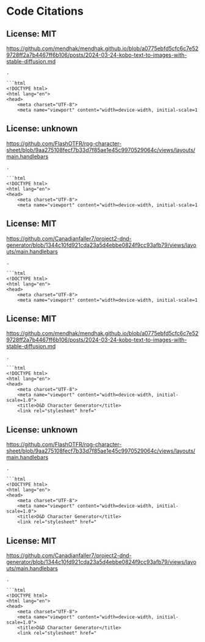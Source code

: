 # Code Citations

## License: MIT
https://github.com/mendhak/mendhak.github.io/blob/a0775ebfd5cfc6c7e529728ff2a7b4467ff6b106/posts/2024-03-24-kobo-text-to-images-with-stable-diffusion.md

```
.

```html
<!DOCTYPE html>
<html lang="en">
<head>
    <meta charset="UTF-8">
    <meta name="viewport" content="width=device-width, initial-scale=1
```


## License: unknown
https://github.com/FlashOTFR/rpg-character-sheet/blob/9aa275108fecf7b33d7f85ae1e45c9970529064c/views/layouts/main.handlebars

```
.

```html
<!DOCTYPE html>
<html lang="en">
<head>
    <meta charset="UTF-8">
    <meta name="viewport" content="width=device-width, initial-scale=1
```


## License: MIT
https://github.com/Canadianfaller7/project2-dnd-generator/blob/1344c10fd921cda23a5d4ebbe0824f9cc93afb79/views/layouts/main.handlebars

```
.

```html
<!DOCTYPE html>
<html lang="en">
<head>
    <meta charset="UTF-8">
    <meta name="viewport" content="width=device-width, initial-scale=1
```


## License: MIT
https://github.com/mendhak/mendhak.github.io/blob/a0775ebfd5cfc6c7e529728ff2a7b4467ff6b106/posts/2024-03-24-kobo-text-to-images-with-stable-diffusion.md

```
.

```html
<!DOCTYPE html>
<html lang="en">
<head>
    <meta charset="UTF-8">
    <meta name="viewport" content="width=device-width, initial-scale=1.0">
    <title>D&D Character Generator</title>
    <link rel="stylesheet" href="
```


## License: unknown
https://github.com/FlashOTFR/rpg-character-sheet/blob/9aa275108fecf7b33d7f85ae1e45c9970529064c/views/layouts/main.handlebars

```
.

```html
<!DOCTYPE html>
<html lang="en">
<head>
    <meta charset="UTF-8">
    <meta name="viewport" content="width=device-width, initial-scale=1.0">
    <title>D&D Character Generator</title>
    <link rel="stylesheet" href="
```


## License: MIT
https://github.com/Canadianfaller7/project2-dnd-generator/blob/1344c10fd921cda23a5d4ebbe0824f9cc93afb79/views/layouts/main.handlebars

```
.

```html
<!DOCTYPE html>
<html lang="en">
<head>
    <meta charset="UTF-8">
    <meta name="viewport" content="width=device-width, initial-scale=1.0">
    <title>D&D Character Generator</title>
    <link rel="stylesheet" href="
```

